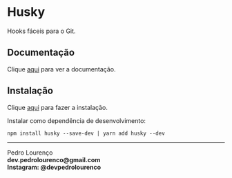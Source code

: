 # Husky

Hooks fáceis para o Git.

## Documentação

Clique [aqui](https://github.com/typicode/husky) para ver a documentação.

## Instalação

Clique [aqui](https://www.npmjs.com/package/husky) para fazer a instalação.

Instalar como dependência de desenvolvimento:

```
npm install husky --save-dev | yarn add husky --dev
```
<hr>
<stong>Pedro Lourenço</strong><br>
<Strong>dev.pedrolourenco@gmail.com</strong><br>
<Strong>Instagram: @devpedrolourenco</strong>